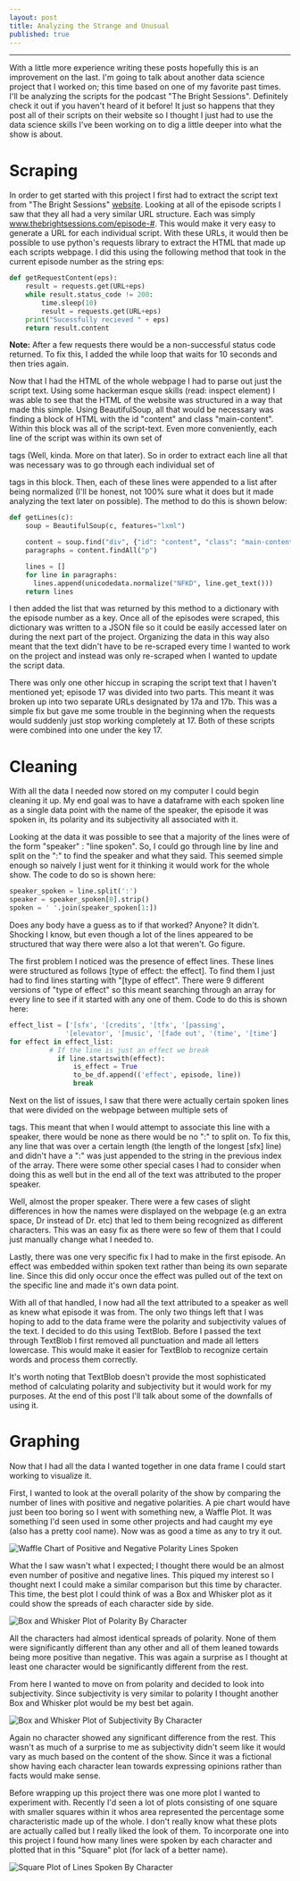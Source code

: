 ```yaml
---
layout: post
title: Analyzing the Strange and Unusual
published: true
---
```


---
With a little more experience writing these posts hopefully this is an improvement on the last. I'm going to talk about another data science project that I worked on; this time based on one of my favorite past times. I'll be analyzing the scripts for the podcast "The Bright Sessions". Definitely check it out if you haven't heard of it before! It just so happens that they post all of their scripts on their website so I thought I just had to use the data science skills I've been working on to dig a little deeper into what the show is about.

# Scraping

In order to get started with this project I first had to extract the script text from "The Bright Sessions" [website](http://www.thebrightsessions.com/). Looking at all of the episode scripts I saw that they all had a very similar URL structure. Each was simply www.thebrightsessions.com/episode-#. This would make it very easy to generate a URL for each individual script. With these URLs, it would then be possible to use python's requests library to extract the HTML that made up each scripts webpage. I did this using the following method that took in the current episode number as the string eps:

```python
def getRequestContent(eps):
    result = requests.get(URL+eps)
    while result.status_code != 200:
        time.sleep(10)
        result = requests.get(URL+eps)
    print("Sucessfully recieved " + eps)
    return result.content
```
**Note:** After a few requests there would be a non-successful status code returned. To fix this, I added the while loop that waits for 10 seconds and then tries again.

Now that I had the HTML of the whole webpage I had to parse out just the script text. Using some hackerman esque skills (read: inspect element) I was able to see that the HTML of the website was structured in a way that made this simple. Using BeautifulSoup, all that would be necessary was finding a block of HTML with the id "content" and class "main-content". Within this block was all of the script-text. Even more conveniently, each line of the script was within its own set of <p> tags (Well, kinda. More on that later). So in order to extract each line all that was necessary was to go through each individual set of <p> tags in this block. Then, each of these lines were appended to a list after being normalized (I'll be honest, not 100% sure what it does but it made analyzing the text later on possible). The method to do this is shown below:

```python
def getLines(c):
    soup = BeautifulSoup(c, features="lxml")

    content = soup.find("div", {"id": "content", "class": "main-content"})
    paragraphs = content.findAll("p")

    lines = []
    for line in paragraphs:
      lines.append(unicodedata.normalize("NFKD", line.get_text()))
    return lines
```

I then added the list that was returned by this method to a dictionary with the episode number as a key. Once all of the episodes were scraped, this dictionary was written to a JSON file so it could be easily accessed later on during the next part of the project. Organizing the data in this way also meant that the text didn't have to be re-scraped every time I wanted to work on the project and instead was only re-scraped when I wanted to update the script data.  

There was only one other hiccup in scraping the script text that I haven't mentioned yet; episode 17 was divided into two parts. This meant it was broken up into two separate URLs designated by 17a and 17b. This was a simple fix but gave me some trouble in the beginning when the requests would suddenly just stop working completely at 17. Both of these scripts were combined into one under the key 17.

# Cleaning

With all the data I needed now stored on my computer I could begin cleaning it up. My end goal was to have a dataframe with each spoken line as a single data point with the name of the speaker, the episode it was spoken in, its polarity and its subjectivity all associated with it.

Looking at the data it was possible to see that a majority of the lines were of the form "speaker" : "line spoken". So, I could go through line by line and split on the ":" to find the speaker and what they said. This seemed simple enough so naively I just went for it thinking it would work for the whole show. The code to do so is shown here:

```python
speaker_spoken = line.split(':')
speaker = speaker_spoken[0].strip()
spoken = ' '.join(speaker_spoken[1:])
```
 Does any body have a guess as to if that worked? Anyone? It didn't. Shocking I know, but even though a lot of the lines appeared to be structured that way there were also a lot that weren't. Go figure.

The first problem I noticed was the presence of effect lines. These lines were structured as follows [type of effect: the effect]. To find them I just had to find lines starting with "[type of effect". There were 9 different versions of "type of effect" so this meant searching through an array for every line to see if it started with any one of them. Code to do this is shown here:

```python
effect_list = ['[sfx', '[credits', '[tfx', '[passing',
              '[elevator', '[music', '[fade out', '(time', '[time']
for effect in effect_list:
          # If the line is just an effect we break
            if line.startswith(effect):
                is_effect = True
                to_be_df.append(('effect', episode, line))
                break
```

Next on the list of issues, I saw that there were actually certain spoken lines that were divided on the webpage between multiple sets of <p> tags. This meant that when I would attempt to associate this line with a speaker, there would be none as there would be no ":" to split on. To fix this, any line that was over a certain length (the length of the longest [sfx] line) and didn't have a ":" was just appended to the string in the previous index of the array. There were some other special cases I had to consider when doing this as well but in the end all of the text was attributed to the proper speaker.

Well, almost the proper speaker. There were a few cases of slight differences in how the names were displayed on the webpage (e.g an extra space, Dr instead of Dr. etc) that led to them being recognized as different characters. This was an easy fix as there were so few of them that I could just manually change what I needed to.

Lastly, there was one very specific fix I had to make in the first episode. An effect was embedded within spoken text rather than being its own separate line. Since this did only occur once the effect was pulled out of the text on the specific line and made it's own data point.

With all of that handled, I now had all the text attributed to a speaker as well as knew what episode it was from. The only two things left that I was hoping to add to the data frame were the polarity and subjectivity values of the text. I decided to do this using TextBlob. Before I passed the text through TextBlob I first removed all punctuation and made all letters lowercase. This would make it easier for TextBlob to recognize certain words and process them correctly.

It's worth noting that TextBlob doesn't provide the most sophisticated method of calculating polarity and subjectivity but it would work for my purposes. At the end of this post I'll talk about some of the downfalls of using it.

# Graphing

Now that I had all the data I wanted together in one data frame I could start working to visualize it.

First, I wanted to look at the overall polarity of the show by comparing the number of lines with positive and negative polarities. A pie chart would have just been too boring so I went with something new, a Waffle Plot. It was something I'd seen used in some other projects and had caught my eye (also has a pretty cool name). Now was as good a time as any to try it out.

![Waffle Chart of Positive and Negative Polarity Lines Spoken](/images/PositiveVsNegativeWaffleChart.png)

What the I saw wasn't what I expected; I thought there would be an almost even number of positive and negative lines. This piqued my interest so I thought next I could make a similar comparison but this time by character. This time, the best plot I could think of was a Box and Whisker plot as it could show the spreads of each character side by side.

![Box and Whisker Plot of Polarity By Character](/images/PolarityByCharacter.png)

All the characters had almost identical spreads of polarity. None of them were significantly different than any other and all of them leaned towards being more positive than negative. This was again a surprise as I thought at least one character would be significantly different from the rest.

From here I wanted to move on from polarity and decided to look into subjectivity. Since subjectivity is very similar to polarity I thought another Box and Whisker plot would be my best bet again.

![Box and Whisker Plot of Subjectivity By Character](/images/SubjectivityByCharacter.png)

Again no character showed any significant difference from the rest. This wasn't as much of a surprise to me as subjectivity didn't seem like it would vary as much based on the content of the show. Since it was a fictional show having each character lean towards expressing opinions rather than facts would make sense.

Before wrapping up this project there was one more plot I wanted to experiment with. Recently I'd seen a lot of plots consisting of one square with smaller squares within it whos area represented the percentage some characteristic made up of the whole. I don't really know what these plots are actually called but I really liked the look of them. To incorporate one into this project I found how many lines were spoken by each character and plotted that in this "Square" plot (for lack of a better name).

![Square Plot of Lines Spoken By Character](/images/SpokenLinesByCharacter.png)
